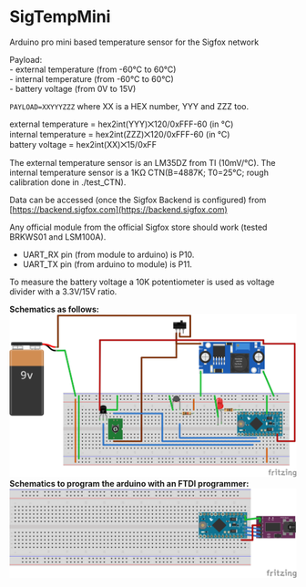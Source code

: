# SigTempMini

Arduino pro mini based temperature sensor for the Sigfox network  

Payload:  
    - external temperature (from -60°C to 60°C)  
    - internal temperature (from -60°C to 60°C)  
    - battery voltage (from 0V to 15V)  

`PAYLOAD=XXYYYZZZ` where XX is a HEX number, YYY and ZZZ too.  

external temperature = hex2int(YYY)⨉120/0xFFF-60 (in °C)  
internal temperature = hex2int(ZZZ)⨉120/0xFFF-60 (in °C)  
battery voltage      = hex2int(XX)⨉15/0xFF  

The external temperature sensor is an LM35DZ from TI (10mV/°C). The internal temperature sensor is a 1KΩ CTN(B=4887K; T0=25°C; rough calibration done in ./test_CTN).  

Data can be accessed (once the Sigfox Backend is configured) from [https://backend.sigfox.com](https://backend.sigfox.com)  

Any official module from the official Sigfox store should work (tested BRKWS01 and LSM100A).  
- UART_RX pin (from module to arduino) is P10.  
- UART_TX pin (from arduino to module) is P11.  

To measure the battery voltage a 10K potentiometer is used as voltage divider with a 3.3V/15V ratio.  

**Schematics as follows:**  
![Fritzing electrical schematic of the project](https://raw.githubusercontent.com/SCOTT-HAMILTON/SigTempMini/refs/heads/master/doc/sketch_final_bb.svg)
**Schematics to program the arduino with an FTDI programmer:**  
![Fritzing electrical schematic to program the arduino with an FTDI programmer](https://raw.githubusercontent.com/SCOTT-HAMILTON/SigTempMini/refs/heads/master/doc/sketch_programming_ftdi_bb.svg)
